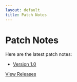 ```yaml
---
layout: default
title: Patch Notes
---
```


# Patch Notes

Here are the latest patch notes:

* [Version 1.0](patch_notes/v1.0.md)

[View Releases](releases)